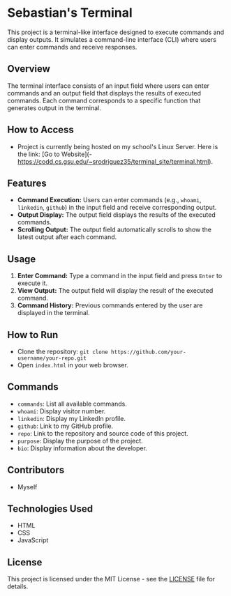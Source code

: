 # Sebastian's Terminal

This project is a terminal-like interface designed to execute commands and display outputs. It simulates a command-line interface (CLI) where users can enter commands and receive responses.

## Overview

The terminal interface consists of an input field where users can enter commands and an output field that displays the results of executed commands. Each command corresponds to a specific function that generates output in the terminal.

## How to Access
- Project is currently being hosted on my school's Linux Server. Here is the link: [Go to Website](- https://codd.cs.gsu.edu/~srodriguez35/terminal_site/terminal.html).
  
## Features

- **Command Execution:** Users can enter commands (e.g., `whoami`, `linkedin`, `github`) in the input field and receive corresponding output.
- **Output Display:** The output field displays the results of the executed commands.
- **Scrolling Output:** The output field automatically scrolls to show the latest output after each command.

## Usage

1. **Enter Command:** Type a command in the input field and press `Enter` to execute it.
2. **View Output:** The output field will display the result of the executed command.
3. **Command History:** Previous commands entered by the user are displayed in the terminal.

## How to Run

- Clone the repository: `git clone https://github.com/your-username/your-repo.git`
- Open `index.html` in your web browser.

## Commands

- `commands`: List all available commands.
- `whoami`: Display visitor number.
- `linkedin`: Display my LinkedIn profile.
- `github`: Link to my GitHub profile.
- `repo`: Link to the repository and source code of this project.
- `purpose`: Display the purpose of the project.
- `bio`: Display information about the developer.

## Contributors

- Myself

## Technologies Used

- HTML
- CSS
- JavaScript

## License

This project is licensed under the MIT License - see the [LICENSE](LICENSE) file for details.
